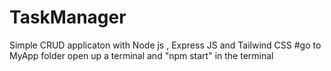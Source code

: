 # TaskManager
Simple CRUD applicaton with Node js , Express JS and Tailwind CSS
#go to MyApp folder 
open up a terminal and "npm start" in the terminal
